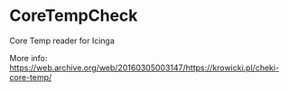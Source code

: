 # CoreTempCheck
Core Temp reader for Icinga

More info:
https://web.archive.org/web/20160305003147/https://krowicki.pl/cheki-core-temp/
